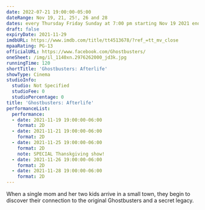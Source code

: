 ```yaml
---
date: 2022-07-21 19:00:00-05:00
dateRange: Nov 19, 21, 25!, 26 and 28
dates: every Thursday Friday Sunday at 7:00 pm starting Nov 19 2021 ending Nov 28 2021
draft: false
expiryDate: 2021-11-29
imdbURL: https://www.imdb.com/title/tt4513678/?ref_=tt_mv_close
mpaaRating: PG-13
officialURL: https://www.facebook.com/Ghostbusters/
oneSheet: /img/il_1140xn.2976262000_jd3k.jpg
runningTime: 120
shortTitle: 'Ghostbusters: Afterlife'
showType: Cinema
studioInfo:
  studio: Not Specified
  studioFee: 0
  studioPercentage: 0
title: 'Ghostbusters: Afterlife'
performanceList:
  performance:
  - date: 2021-11-19 19:00:00-06:00
    format: 2D
  - date: 2021-11-21 19:00:00-06:00
    format: 2D
  - date: 2021-11-25 19:00:00-06:00
    format: 2D
    note: SPECIAL Thanskgiving show!
  - date: 2021-11-26 19:00:00-06:00
    format: 2D
  - date: 2021-11-28 19:00:00-06:00
    format: 2D
---
```


When a single mom and her two kids arrive in a small town, they begin to discover their connection to the original Ghostbusters and a secret legacy.
